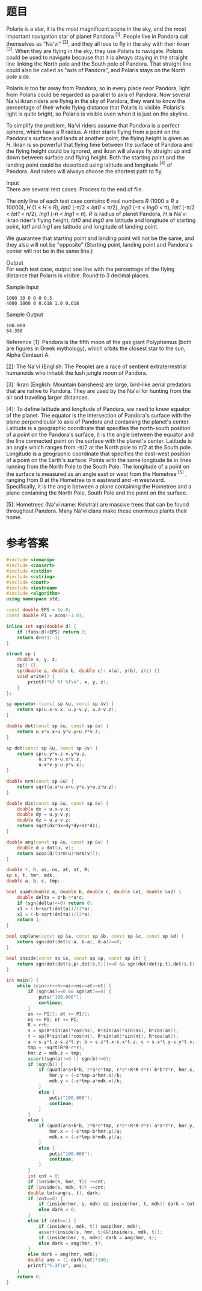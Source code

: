 # 题目
Polaris is a star, it is the most magnificent scene in the sky, and the most important navigation star of planet Pandora <sup>[1]</sup>. People live in Pandora call themselves as "Na'vi" <sup>[2]</sup>, and they all love to fly in the sky with their ikran <sup>[3]</sup>. When they are flying in the sky, they use Polaris to navigate. Polaris could be used to navigate because that it is always staying in the straight line linking the North pole and the South pole of Pandora. That straight line could also be called as "axis of Pandora", and Polaris stays on the North pole side.

Polaris is too far away from Pandora, so in every place near Pandora, light from Polaris could be regarded as parallel to axis of Pandora. Now several Na'vi ikran riders are flying in the sky of Pandora, they want to know the percentage of their whole flying distance that Polaris is visible. Polaris's light is quite bright, so Polaris is visible even when it is just on the skyline.

To simplify the problem, Na'vi riders assume that Pandora is a perfect sphere, which have a <var>R</var> radius. A rider starts flying from a point on the Pandora's surface and lands at another point, the flying height is given as <var>H</var>. Ikran is so powerful that flying time between the surface of Pandora and the flying height could be ignored, and ikran will always fly straight up and down between surface and flying height. Both the starting point and the landing point could be described using latitude and longitude <sup>[4]</sup> of Pandora. And riders will always choose the shortest path to fly.

Input<br>
There are several test cases. Process to the end of file.

The only line of each test case contains 6 real numbers <var>R</var> (1000 ≤ <var>R</var> ≤ 10000), <var>H</var> (1 ≤ <var>H</var> ≤ <var>R</var>), <var>lat0</var> (-π/2 < <var>lat0</var> < π/2), <var>lng0</var> (-π < <var>lng0</var> < π), <var>lat1</var> (-π/2 < <var>lat1</var> < π/2), <var>lng1</var> (-π < <var>lng1</var> < π). <var>R</var> is radius of planet Pandora, <var>H</var> is Na'vi ikran rider's flying height, <var>lat0</var> and <var>lng0</var> are latitude and longitude of starting point, <var>lat1</var> and <var>lng1</var> are latitude and longitude of landing point.

We guarantee that starting point and landing point will not be the same, and they also will not be "opposite" (Starting point, landing point and Pandora's center will not be in the same line.)

Output<br>
For each test case, output one line with the percentage of the flying distance that Polaris is visible. Round to 3 decimal places.

Sample Input
```
1000 10 0 0 0 0.5
4000 1000 0 0.618 1.0 0.618
```
Sample Output
```
100.000
64.350
```
Reference
[1]:
Pandora is the fifth moon of the gas giant Polyphemus (both are figures in Greek mythology), which orbits the closest star to the sun, Alpha Centauri A.

[2]:
The Na'vi (English: The People) are a race of sentient extraterrestrial humanoids who inhabit the lush jungle moon of Pandora.

[3]:
Ikran (English: Mountain banshees) are large, bird-like aerial predators that are native to Pandora. They are used by the Na'vi for hunting from the air and traveling larger distances.

[4]:
To define latitude and longitude of Pandora, we need to know equator of the planet. The equator is the intersection of Pandora's surface with the plane perpendicular to axis of Pandora and containing the planet's center. Latitude is a geographic coordinate that specifies the north-south position of a point on the Pandora's surface, it is the angle between the equator and the line connected point on the surface with the planet's center. Latitude is an angle which ranges from -π/2 at the North pole to π/2 at the South pole. Longitude is a geographic coordinate that specifies the east-west position of a point on the Earth's surface. Points with the same longitude lie in lines running from the North Pole to the South Pole. The longitude of a point on the surface is measured as an angle east or west from the Hometree <sup>[5]</sup> , ranging from 0 at the Hometree to π eastward and -π westward. Specifically, it is the angle between a plane containing the Hometree and a plane containing the North Pole, South Pole and the point on the surface.

[5]:
Hometrees (Na'vi name: Kelutral) are massive trees that can be found throughout Pandora. Many Na'vi clans make these enormous plants their home.
# 参考答案
```c++
#include <iomanip>
#include <cassert>
#include <cstdio>
#include <cstring>
#include <cmath>
#include <iostream>
#include <algorithm>
using namespace std;

const double EPS = 1e-8;
const double PI = acos(-1.0);

inline int sgn(double d) {
    if (fabs(d)<EPS) return 0;
    return d>0?1:-1;
}

struct sp {
    double x, y, z;
    sp() {}
    sp(double a, double b, double c): x(a), y(b), z(c) {}
    void write() {
        printf("%f %f %f\n", x, y, z);
    }
};

sp operator-(const sp &u, const sp &v) {
    return sp(u.x-v.x, u.y-v.y, u.z-v.z);
}

double dot(const sp &u, const sp &v) {
    return u.x*v.x+u.y*v.y+u.z*v.z;
}

sp det(const sp &u, const sp &v) {
    return sp(u.y*v.z-v.y*u.z,
            u.z*v.x-u.x*v.z,
            u.x*v.y-u.y*v.x);
}

double nrm(const sp &u) {
    return sqrt(u.x*u.x+u.y*u.y+u.z*u.z);
}

double dis(const sp &u, const sp &v) {
    double dx = u.x-v.x;
    double dy = u.y-v.y;
    double dz = u.z-v.z;
    return sqrt(dx*dx+dy*dy+dz*dz);
}

double ang(const sp &u, const sp &v) {
    double d = dot(u, v);
    return acos(d/(nrm(u)*nrm(v)));
}

double r, h, as, ns, at, nt, R;
sp s, t, hmr, mdk;
double a, b, c, tmp;

bool quad(double a, double b, double c, double &x1, double &x2) {
    double delta = b*b-4*a*c;
    if (sgn(delta)<=0) return 0;
    x1 = (-b+sqrt(delta))/(2*a);
    x2 = (-b-sqrt(delta))/(2*a);
    return 1;
}

bool coplane(const sp &a, const sp &b, const sp &c, const sp &d) {
    return sgn(dot(det(c-a, b-a), d-a))==0;
}

bool inside(const sp &s, const sp &p, const sp &t) {
    return sgn(dot(det(s,p),det(s,t)))>=0 && sgn(dot(det(p,t),det(s,t)))>=0;
}

int main() {
    while (cin>>r>>h>>as>>ns>>at>>nt) {
        if (sgn(as)==0 && sgn(at)==0) {
            puts("100.000");
            continue;
        }
        as += PI/2; at += PI/2;
        ns += PI; nt += PI;
        R = r+h;
        s = sp(R*sin(as)*cos(ns), R*sin(as)*sin(ns), R*cos(as));
        t = sp(R*sin(at)*cos(nt), R*sin(at)*sin(nt), R*cos(at));
        a = s.y*t.z-s.z*t.y; b = s.z*t.x-s.x*t.z; c = s.x*t.y-s.y*t.x;
        tmp = -sqrt(R*R-r*r);
        hmr.z = mdk.z = tmp;
        assert(sgn(a)!=0 || sgn(b)!=0);
        if (sgn(b)) {
            if (quad(a*a+b*b, 2*a*c*tmp, c*c*(R*R-r*r)-b*b*r*r, hmr.x, mdk.x)) {
                hmr.y = (-c*tmp-a*hmr.x)/b;
                mdk.y = (-c*tmp-a*mdk.x)/b;
            }
            else {
                puts("100.000");
                continue;
            }
        }
        else {
            if (quad(a*a+b*b, 2*b*c*tmp, c*c*(R*R-r*r)-a*a*r*r, hmr.y, mdk.y)) {
                hmr.x = (-c*tmp-b*hmr.y)/a;
                mdk.x = (-c*tmp-b*mdk.y)/a;
            }
            else {
                puts("100.000");
                continue;
            }
        }
        int cnt = 0;
        if (inside(s, hmr, t)) ++cnt;
        if (inside(s, mdk, t)) ++cnt;
        double tot=ang(s, t), dark;
        if (cnt==0) {
            if (inside(hmr, s, mdk) && inside(hmr, t, mdk)) dark = tot;
            else dark = 0;
        }
        else if (cnt==1) {
            if (inside(s, mdk, t)) swap(hmr, mdk);
            assert(inside(s, hmr, t)&&!inside(s, mdk, t));
            if (inside(hmr, s, mdk)) dark = ang(hmr, s);
            else dark = ang(hmr, t);
        }
        else dark = ang(hmr, mdk);
        double ans = (1-dark/tot)*100;
        printf("%.3f\n", ans);
    }
    return 0;
}
